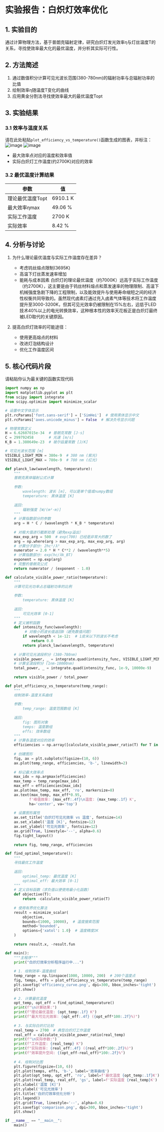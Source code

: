 # 实验报告：白炽灯效率优化

## 1. 实验目的
通过计算物理方法，基于普朗克辐射定律，研究白炽灯发光效率η与灯丝温度T的关系，寻找使效率最大化的最优温度，并分析其实际可行性。

## 2. 方法简述
1. 通过数值积分计算可见光波长范围(380-780nm)的辐射功率与总辐射功率的比值
2. 绘制效率η随温度T变化的曲线
3. 应用黄金分割法寻找使效率最大的最优温度Topt

## 3. 实验结果
### 3.1 效率与温度关系
请在此处粘贴`plot_efficiency_vs_temperature()`函数生成的图表，并标注：
![image](https://github.com/user-attachments/assets/35c7bdbf-5e17-45eb-b7ba-2eee22ca21ea)
![image](https://github.com/user-attachments/assets/20a98e6e-c147-4f55-8c4f-1e7e837241d4)

- 最大效率点对应的温度和效率值
- 实际白炽灯工作温度(约2700K)对应的效率

### 3.2 最优温度计算结果
| 参数 | 值 |
|------|----|
| 理论最优温度Topt |6910.1 K |
| 最大效率ηmax | 49.06 % |
| 实际工作温度 | 2700 K |
| 实际效率 |8.42 % |

## 4. 分析与讨论
1. 为什么理论最优温度与实际工作温度存在差异？
   - 考虑钨丝熔点限制(3695K)
   - 高温下灯丝蒸发速率增加
   - 能耗与成本因素
白炽灯的理论最优温度（约7000K）远高于实际工作温度（约2700K），这主要是由于钨丝材料熔点和蒸发速率的物理限制、高温下机械强度急剧下降的工程限制，以及能效提升与使用寿命缩短之间的经济性权衡共同导致的。虽然现代卤素灯通过充入卤素气体等技术将工作温度提升至3000-3200K，但其可见光效率仍被限制在15%左右，远低于LED技术40%以上的电光转换效率，这种根本性的效率天花板正是白炽灯最终被LED取代的关键原因。

2. 提高白炽灯效率的可能途径：
   - 使用更高熔点的材料
   - 改进灯泡结构设计
   - 优化工作温度区间

## 5. 核心代码片段
请粘贴你认为最关键的函数实现代码

```python
import numpy as np
import matplotlib.pyplot as plt
from scipy import integrate
from scipy.optimize import minimize_scalar

# 设置中文字体显示
plt.rcParams['font.sans-serif'] = ['SimHei']  # 使用黑体显示中文
plt.rcParams['axes.unicode_minus'] = False  # 解决负号显示问题

# 物理常数定义
H = 6.62607015e-34  # 普朗克常数 [J·s]
C = 299792458       # 光速 [m/s] 
K_B = 1.380649e-23  # 玻尔兹曼常数 [J/K]

# 可见光波长范围 [m]
VISIBLE_LIGHT_MIN = 380e-9  # 380 nm (紫光)
VISIBLE_LIGHT_MAX = 780e-9  # 780 nm (红光)

def planck_law(wavelength, temperature):
    """
    普朗克黑体辐射公式计算
    
    参数:
        wavelength: 波长 [m], 可以是单个值或numpy数组
        temperature: 黑体温度 [K]
        
    返回:
        辐射强度 [W/(m²·m)]
    """
    # 计算指数部分的参数
    arg = H * C / (wavelength * K_B * temperature)
    
    # 对极大值进行截断处理（避免exp溢出）
    max_exp_arg = 500  # exp(700) 已经是非常大的数了
    arg = np.where(arg > max_exp_arg, max_exp_arg, arg)
    # 计算分子部分: 2hc²/λ⁵
    numerator = 2.0 * H * C**2 / (wavelength**5)
    # 计算指数部分: exp(hc/λk_BT)
    exponent = np.exp(arg)
    # 完整的普朗克公式
    return numerator / (exponent - 1.0)

def calculate_visible_power_ratio(temperature):
    """
    计算可见光功率占总辐射功率的比例
    
    参数:
        temperature: 黑体温度 [K]
        
    返回:
        可见光效率 [0-1]
    """
    # 定义被积函数
    def intensity_func(wavelength):
         # 对极小的波长值返回0（避免数值问题）
        if wavelength < 1e-12:  # 1皮米以下的波长不考虑
            return 0.0
        return planck_law(wavelength, temperature)
    
    # 计算可见光波段积分 (380-780nm)
    visible_power, _ = integrate.quad(intensity_func, VISIBLE_LIGHT_MIN, VISIBLE_LIGHT_MAX)
    # 计算全波段积分 (1nm-10000nm)
    total_power, _ = integrate.quad(intensity_func, 1e-9, 10000e-9)
    
    return visible_power / total_power

def plot_efficiency_vs_temperature(temp_range):
    """
    绘制效率-温度关系曲线
    
    参数:
        temp_range: 温度范围数组 [K]
        
    返回:
        fig: 图形对象
        temps: 温度数组
        effs: 效率数组
    """
    # 计算各温度对应的效率
    efficiencies = np.array([calculate_visible_power_ratio(T) for T in temp_range])
    
    # 创建图形
    fig, ax = plt.subplots(figsize=(10, 6))
    ax.plot(temp_range, efficiencies, 'b-', linewidth=2)
    
    # 标记最大效率点
    max_idx = np.argmax(efficiencies)
    max_temp = temp_range[max_idx]
    max_eff = efficiencies[max_idx]
    ax.plot(max_temp, max_eff, 'ro', markersize=8)
    ax.text(max_temp, max_eff*0.95, 
           f'峰值效率: {max_eff:.4f}\n温度: {max_temp:.1f} K',
           ha='center', va='top')
    
    # 设置图形属性
    ax.set_title('白炽灯可见光效率 vs 温度', fontsize=14)
    ax.set_xlabel('温度 [K]', fontsize=12)
    ax.set_ylabel('可见光效率', fontsize=12)
    ax.grid(True, linestyle='--', alpha=0.6)
    fig.tight_layout()
    
    return fig, temp_range, efficiencies

def find_optimal_temperature():
    """
    寻找最优工作温度
    
    返回:
        optimal_temp: 最优温度 [K]
        optimal_eff: 最大效率 [0-1]
    """
    # 定义目标函数（求负值以便使用最小化函数）
    def objective(T):
        return -calculate_visible_power_ratio(T)
    
    # 使用有界优化算法
    result = minimize_scalar(
        objective,
        bounds=(1000, 10000),  # 温度搜索范围
        method='bounded',
        options={'xatol': 1.0}  # 温度精度1K
    )
    
    return result.x, -result.fun

def main():
    """主程序"""
    print("白炽灯效率分析程序运行中...")
    
    # 1. 绘制效率-温度曲线
    temp_range = np.linspace(1000, 10000, 200)  # 200个温度点
    fig, temps, effs = plot_efficiency_vs_temperature(temp_range)
    plt.savefig('efficiency_curve.png', dpi=300, bbox_inches='tight')
    plt.show()
    
    # 2. 计算最优温度
    opt_temp, opt_eff = find_optimal_temperature()
    print(f"\n计算结果:")
    print(f"理论最优温度: {opt_temp:.1f} K")
    print(f"最大可见光效率: {opt_eff:.4f} ({opt_eff*100:.2f}%)")
    
    # 3. 与实际白炽灯比较
    real_temp = 2700  # 典型白炽灯工作温度
    real_eff = calculate_visible_power_ratio(real_temp)
    print(f"\n实际参数:")
    print(f"工作温度: {real_temp} K")
    print(f"实际效率: {real_eff:.4f} ({real_eff*100:.2f}%)")
    print(f"效率提升空间: {(opt_eff-real_eff)*100:.2f}%")
    
    # 4. 绘制对比图
    plt.figure(figsize=(10, 6))
    plt.plot(temps, effs, 'b-', label='效率曲线')
    plt.plot(opt_temp, opt_eff, 'ro', label=f'最优温度 {opt_temp:.1f}K')
    plt.plot(real_temp, real_eff, 'gs', label=f'实际温度 {real_temp}K')
    plt.xlabel('温度 [K]')
    plt.ylabel('可见光效率')
    plt.title('白炽灯效率优化分析')
    plt.legend()
    plt.grid(True, linestyle='--', alpha=0.6)
    plt.savefig('comparison.png', dpi=300, bbox_inches='tight')
    plt.show()

if __name__ == "__main__":
    main()
```
